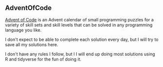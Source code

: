 ## AdventOfCode

[Advent of Code](https://adventofcode.com/) is an Advent calendar of small programming puzzles for a variety of skill sets and skill levels that can be solved in any programming language you like.

I don't expect to be able to complete each solution every day, but I will try to save all my solutions here.

I don't have any rules I follow, but I I will end up doing most solutions using R and tidyverse for the fun of doing it.